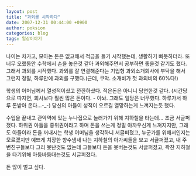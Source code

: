 ```yaml
---
layout: post
title: "과외를 시작하다"
date: 2007-12-31 00:44:00 +0900
author: poksion
categories: blog
tags: 일상이야기
---
```


나이는 차가고, 모아논 돈은 없고해서 적금을 들기 시작했는데, 생활하기 빠듯하더라. 또 너무 오랬동안 수학에서 손을 놓은것 같아 과외해주면서 공부하면 좋을것 같기도 했다. 그래서 과외를 시작했다. 과외를 잘 연결해준다는 기업형 과외소개회사에 부탁을 해서 그런지 정말, 하루만에 과외를 구했다.(근데, 쿠악. 소개비가 첫 과외비의 60%다!)

학생의 어머님께서 열성적이셨고 깐깐하셨다. 적은돈은 아니니 당연한것 같다. (시간당으로 따지면, 회사보다 훨씬 많은 돈이다. - 아놔. 그래도 일당은 너무했다. 하루가서 하루 돈받아 온다...-_-) 당신의 아들이 성적이 오르길 열망하는게 느껴지는듯 했다.

수업을 끝내고 관악역에 있는 누나집으로 놀러가기 위해 지하철을 타는데... 조금 서글퍼졌다. 하위권 아들을 중위권이라고 하며 돈을 쓰는게 정말 아까우신게 느껴지지만, 그래도 아들이라 돈을 꺼내시는 학생 어머님을 생각하니 서글퍼졌고, 누군가를 위해서인지는 모르겠지만 예쁘게 치장한 향수냄새 나는 지하철의 아가씨들을 보고 서글퍼졌고, 내 주변친구들보다 그리 못난것도 없는데 그들보다 돈을 못버는것도 서글퍼졌고, 꽉찬 지하철을 타기위해 아둥바둥대는것도 서글퍼졌다.

돈 많이 벌고 싶다.

